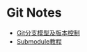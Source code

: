 # Git Notes

- [Git分支模型及版本控制](branching-model.md)
- [Submodule教程](http://www.kafeitu.me/git/2012/03/27/git-submodule.html)
